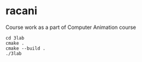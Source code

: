 # racani
Course work as a part of Computer Animation course

```
cd 3lab
cmake .
cmake --build .
./3lab
```
